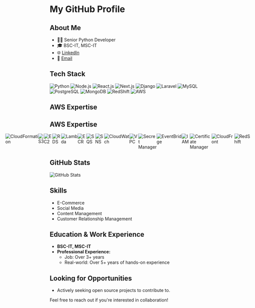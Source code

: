 # My GitHub Profile

## About Me
- 👨‍💻 Senior Python Developer
- 🎓 BSC-IT, MSC-IT
- 🌐 [LinkedIn](your_linkedin_profile_url)
- 📧 [Email](your_email@example.com)

## Tech Stack
![Python](https://img.shields.io/badge/Python-3776AB?style=for-the-badge&logo=python&logoColor=white)
![Node.js](https://img.shields.io/badge/Node.js-43853D?style=for-the-badge&logo=node.js&logoColor=white)
![React.js](https://img.shields.io/badge/React.js-61DAFB?style=for-the-badge&logo=react&logoColor=white)
![Next.js](https://img.shields.io/badge/Next.js-000000?style=for-the-badge&logo=next.js&logoColor=white)
![Django](https://img.shields.io/badge/Django-092E20?style=for-the-badge&logo=django&logoColor=white)
![Laravel](https://img.shields.io/badge/Laravel-FF2D20?style=for-the-badge&logo=laravel&logoColor=white)
![MySQL](https://img.shields.io/badge/MySQL-4479A1?style=for-the-badge&logo=mysql&logoColor=white)
![PostgreSQL](https://img.shields.io/badge/PostgreSQL-336791?style=for-the-badge&logo=postgresql&logoColor=white)
![MongoDB](https://img.shields.io/badge/MongoDB-47A248?style=for-the-badge&logo=mongodb&logoColor=white)
![RedShift](https://img.shields.io/badge/RedShift-FF0000?style=for-the-badge&logo=amazon&logoColor=white)
![AWS](https://img.shields.io/badge/AWS-232F3E?style=for-the-badge&logo=amazon-aws&logoColor=white)

## AWS Expertise
## AWS Expertise

<div style="display: flex; justify-content: center;">
  <img src="https://img.shields.io/badge/CloudFormation-0052CC?style=for-the-badge&logo=amazon-aws&logoColor=white" alt="CloudFormation">
  <img src="https://img.shields.io/badge/S3-569A31?style=for-the-badge&logo=amazon-s3&logoColor=white" alt="S3">
  <img src="https://img.shields.io/badge/EC2-232F3E?style=for-the-badge&logo=amazon-ec2&logoColor=white" alt="EC2">
  <img src="https://img.shields.io/badge/RDS-232F3E?style=for-the-badge&logo=amazon-rds&logoColor=white" alt="RDS">
  <img src="https://img.shields.io/badge/Lambda-FF9900?style=for-the-badge&logo=amazon-lambda&logoColor=white" alt="Lambda">
  <img src="https://img.shields.io/badge/ECR-0093DD?style=for-the-badge&logo=amazon-ecr&logoColor=white" alt="ECR">
  <img src="https://img.shields.io/badge/SQS-FF9900?style=for-the-badge&logo=amazon-sqs&logoColor=white" alt="SQS">
  <img src="https://img.shields.io/badge/SNS-FF9900?style=for-the-badge&logo=amazon-sns&logoColor=white" alt="SNS">
  <img src="https://img.shields.io/badge/CloudWatch-232F3E?style=for-the-badge&logo=amazon-cloudwatch&logoColor=white" alt="CloudWatch">
  <img src="https://img.shields.io/badge/VPC-FF9900?style=for-the-badge&logo=amazon-vpc&logoColor=white" alt="VPC">
  <img src="https://img.shields.io/badge/SecretManager-569A31?style=for-the-badge&logo=amazon-secrets-manager&logoColor=white" alt="Secret Manager">
  <img src="https://img.shields.io/badge/EventBridge-FF9900?style=for-the-badge&logo=amazon-eventbridge&logoColor=white" alt="EventBridge">
  <img src="https://img.shields.io/badge/IAM-0052CC?style=for-the-badge&logo=amazon-iam&logoColor=white" alt="IAM">
  <img src="https://img.shields.io/badge/CertificateManager-0093DD?style=for-the-badge&logo=amazon-acm&logoColor=white" alt="Certificate Manager">
  <img src="https://img.shields.io/badge/CloudFront-569A31?style=for-the-badge&logo=amazon-cloudfront&logoColor=white" alt="CloudFront">
  <img src="https://img.shields.io/badge/RedShift-FF9900?style=for-the-badge&logo=amazon-redshift&logoColor=white" alt="RedShift">
</div>

## GitHub Stats
![GitHub Stats](https://github-readme-stats.vercel.app/api?username=TechWithVP&show_icons=true&count_private=true&theme=radical)

## Skills
- E-Commerce
- Social Media
- Content Management
- Customer Relationship Management
  
## Education & Work Experience
- **BSC-IT, MSC-IT**
- **Professional Experience:**
  - Job: Over 3+ years
  - Real-world: Over 5+ years of hands-on experience

## Looking for Opportunities
- Actively seeking open source projects to contribute to.

Feel free to reach out if you're interested in collaboration!
